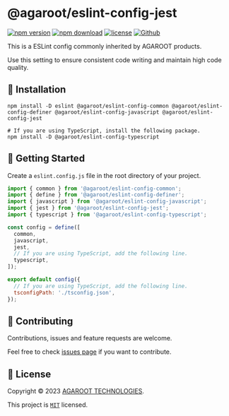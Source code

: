 # @agaroot/eslint-config-jest

[![npm version](https://badge.fury.io/js/@agaroot%2Feslint-config-jest.svg)](https://www.npmjs.com/package/@agaroot/eslint-config-jest)
[![npm download](https://img.shields.io/npm/dm/@agaroot/eslint-config-jest.svg)](https://www.npmjs.com/package/@agaroot/eslint-config-jest)
[![license](https://img.shields.io/badge/License-MIT-green.svg)](https://github.com/agaroot-technologies/eslint-config/blob/main/packages/jest/LICENSE)
[![Github](https://img.shields.io/github/followers/agaroot-technologies?label=Follow&logo=github&style=social)](https://github.com/orgs/agaroot-technologies/followers)

This is a ESLint config commonly inherited by AGAROOT products.

Use this setting to ensure consistent code writing and maintain high code quality.

## 🚀 Installation

```shell
npm install -D eslint @agaroot/eslint-config-common @agaroot/eslint-config-definer @agaroot/eslint-config-javascript @agaroot/eslint-config-jest

# If you are using TypeScript, install the following package.
npm install -D @agaroot/eslint-config-typescript
```

## 👏 Getting Started

Create a `eslint.config.js` file in the root directory of your project.

```js
import { common } from '@agaroot/eslint-config-common';
import { define } from '@agaroot/eslint-config-definer';
import { javascript } from '@agaroot/eslint-config-javascript';
import { jest } from '@agaroot/eslint-config-jest';
import { typescript } from '@agaroot/eslint-config-typescript';

const config = define([
  common,
  javascript,
  jest,
  // If you are using TypeScript, add the following line.
  typescript,
]);

export default config({
  // If you are using TypeScript, add the following line.
  tsconfigPath: './tsconfig.json',
});
```

## 🤝 Contributing

Contributions, issues and feature requests are welcome.

Feel free to check [issues page](https://github.com/agaroot-technologies/eslint-config/issues) if you want to contribute.

## 📝 License

Copyright © 2023 [AGAROOT TECHNOLOGIES](https://tech.agaroot.co.jp/).

This project is [```MIT```](https://github.com/agaroot-technologies/eslint-config/blob/main/packages/jest/LICENSE) licensed.

